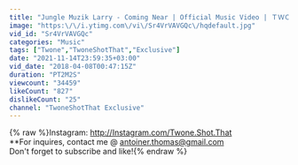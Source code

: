 ```yaml
---
title: "Jungle Muzik Larry - Coming Near | Official Music Video | ＴＷＯＮＥＳＨＯＴＴＨＡＴ™"
image: "https:\/\/i.ytimg.com\/vi\/Sr4VrVAVGQc\/hqdefault.jpg"
vid_id: "Sr4VrVAVGQc"
categories: "Music"
tags: ["Twone","TwoneShotThat","Exclusive"]
date: "2021-11-14T23:59:35+03:00"
vid_date: "2018-04-08T00:47:15Z"
duration: "PT2M2S"
viewcount: "34459"
likeCount: "827"
dislikeCount: "25"
channel: "TwoneShotThat Exclusive"
---
```

{% raw %}Instagram: <a rel="nofollow" target="blank" href="http://Instagram.com/Twone.Shot.That">http://Instagram.com/Twone.Shot.That</a><br />**For inquires, contact me @ antoiner.thomas@gmail.com<br />Don't forget to subscribe and like!{% endraw %}
